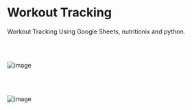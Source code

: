 # Workout Tracking
Workout Tracking Using Google Sheets, nutritionix and python.

<br>
<br>

![image](https://user-images.githubusercontent.com/62032779/173244580-f3780d81-7ffc-43cb-9d26-b4c792b63dba.png)

<br>
<br>

![image](https://user-images.githubusercontent.com/62032779/173244552-0b8d310e-d43c-49f7-87e3-f675eed951a2.png)
